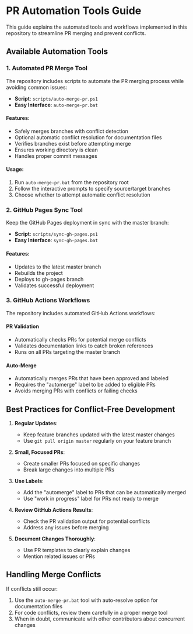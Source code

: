 # PR Automation Tools Guide

This guide explains the automated tools and workflows implemented in this repository to streamline PR merging and prevent conflicts.

## Available Automation Tools

### 1. Automated PR Merge Tool

The repository includes scripts to automate the PR merging process while avoiding common issues:

- **Script**: `scripts/auto-merge-pr.ps1`
- **Easy Interface**: `auto-merge-pr.bat`

#### Features:

- Safely merges branches with conflict detection
- Optional automatic conflict resolution for documentation files
- Verifies branches exist before attempting merge
- Ensures working directory is clean
- Handles proper commit messages

#### Usage:

1. Run `auto-merge-pr.bat` from the repository root
2. Follow the interactive prompts to specify source/target branches
3. Choose whether to attempt automatic conflict resolution

### 2. GitHub Pages Sync Tool

Keep the GitHub Pages deployment in sync with the master branch:

- **Script**: `scripts/sync-gh-pages.ps1`
- **Easy Interface**: `sync-gh-pages.bat`

#### Features:

- Updates to the latest master branch
- Rebuilds the project
- Deploys to gh-pages branch
- Validates successful deployment

### 3. GitHub Actions Workflows

The repository includes automated GitHub Actions workflows:

#### PR Validation

- Automatically checks PRs for potential merge conflicts
- Validates documentation links to catch broken references
- Runs on all PRs targeting the master branch

#### Auto-Merge

- Automatically merges PRs that have been approved and labeled
- Requires the "automerge" label to be added to eligible PRs
- Avoids merging PRs with conflicts or failing checks

## Best Practices for Conflict-Free Development

1. **Regular Updates**:
   - Keep feature branches updated with the latest master changes
   - Use `git pull origin master` regularly on your feature branch

2. **Small, Focused PRs**:
   - Create smaller PRs focused on specific changes
   - Break large changes into multiple PRs

3. **Use Labels**:
   - Add the "automerge" label to PRs that can be automatically merged
   - Use "work in progress" label for PRs not ready to merge

4. **Review GitHub Actions Results**:
   - Check the PR validation output for potential conflicts
   - Address any issues before merging

5. **Document Changes Thoroughly**:
   - Use PR templates to clearly explain changes
   - Mention related issues or PRs

## Handling Merge Conflicts

If conflicts still occur:

1. Use the `auto-merge-pr.bat` tool with auto-resolve option for documentation files
2. For code conflicts, review them carefully in a proper merge tool
3. When in doubt, communicate with other contributors about concurrent changes
